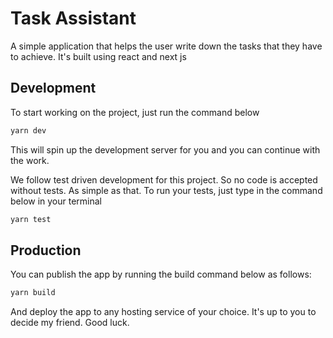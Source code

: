 # Task Assistant

A simple application that helps the user write down the tasks that they have to achieve. It's built using react and next js

## Development

To start working on the project, just run the command below

```bash
yarn dev
```

This will spin up the development server for you and you can continue with the work.

We follow test driven development for this project. So no code is accepted without tests. As simple as that. To run your tests, just type in the command below in your terminal

```bash
yarn test
```

## Production

You can publish the app by running the build command below as follows:

```bash
yarn build
```

And deploy the app to any hosting service of your choice. It's up to you to decide my friend. Good luck.
